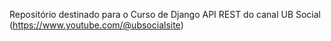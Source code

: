 Repositório destinado para o Curso de Django API REST do canal UB Social (https://www.youtube.com/@ubsocialsite)